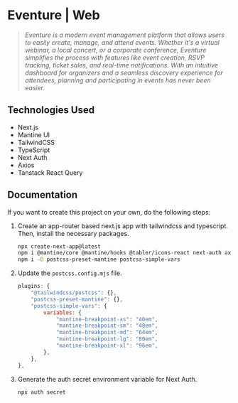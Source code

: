 # Eventure | Web

> *Eventure is a modern event management platform that allows users to easily create, manage, and attend events. Whether it's a virtual webinar, a local concert, or a corporate conference, Eventure simplifies the process with features like event creation, RSVP tracking, ticket sales, and real-time notifications. With an intuitive dashboard for organizers and a seamless discovery experience for attendees, planning and participating in events has never been easier.*

## Technologies Used

- Next.js
- Mantine UI
- TailwindCSS
- TypeScript
- Next Auth
- Axios
- Tanstack React Query

## Documentation

If you want to create this project on your own, do the following steps:

1. Create an app-router based next.js app with tailwindcss and typescript. Then, install the necessary packages.

    ```bash
    npx create-next-app@latest
    npm i @mantine/core @mantine/hooks @tabler/icons-react next-auth axios @tanstack/react-query
    npm i -D postcss-preset-mantine postcss-simple-vars
    ```

2. Update the `postcss.config.mjs` file.

    ```js
    plugins: {
        "@tailwindcss/postcss": {},
        "postcss-preset-mantine": {},
        "postcss-simple-vars": {
            variables: {
                "mantine-breakpoint-xs": "40em",
                "mantine-breakpoint-sm": "48em",
                "mantine-breakpoint-md": "64em",
                "mantine-breakpoint-lg": "80em",
                "mantine-breakpoint-xl": "96em",
            },
        },
    },
    ```

3. Generate the auth secret environment variable for Next Auth.

    ```bash
    npx auth secret
    ```
